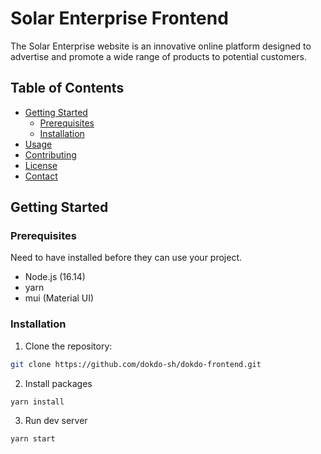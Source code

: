 # Solar Enterprise Frontend

The Solar Enterprise website is an innovative online platform designed to advertise and promote a wide range of products to potential customers.

## Table of Contents

- [Getting Started](#getting-started)
  - [Prerequisites](#prerequisites)
  - [Installation](#installation)
- [Usage](#usage)
- [Contributing](#contributing)
- [License](#license)
- [Contact](#contact)


## Getting Started

### Prerequisites

Need to have installed before they can use your project.

- Node.js (16.14)
- yarn
- mui (Material UI)
### Installation

1. Clone the repository:

```bash
git clone https://github.com/dokdo-sh/dokdo-frontend.git
```

2. Install packages
```
yarn install
```
3. Run dev server
```
yarn start
```
